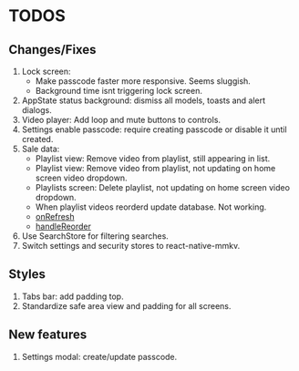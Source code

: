 # TODOS

## Changes/Fixes

1. Lock screen:
   - Make passcode faster more responsive. Seems sluggish.
   - Background time isnt triggering lock screen.
2. AppState status background: dismiss all models, toasts and alert dialogs.
3. Video player: Add loop and mute buttons to controls.
4. Settings enable passcode: require creating passcode or disable it until created.
5. Sale data:
   - Playlist view: Remove video from playlist, still appearing in list.
   - Playlist view: Remove video from playlist, not updating on home screen video dropdown.
   - Playlists screen: Delete playlist, not updating on home screen video dropdown.
   - When playlist videos reorderd update database. Not working.
   - [onRefresh](/components/playlist-sortable.tsx#L63)
   - [handleReorder](/components/playlist-sortable.tsx#L86)
6. Use SearchStore for filtering searches.
7. Switch settings and security stores to react-native-mmkv.

## Styles

1. Tabs bar: add padding top.
2. Standardize safe area view and padding for all screens.

## New features

1. Settings modal: create/update passcode.
